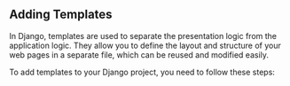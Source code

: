 ## Adding Templates 

In Django, templates are used to separate the presentation logic from the application logic. They allow you to define the layout and structure of your web pages in a separate file, which can be reused and modified easily.

To add templates to your Django project, you need to follow these steps:
